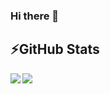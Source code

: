 ### Hi there 👋
## ⚡GitHub Stats
<!-- Stats -->
<!-- Credit to https://github.com/anuraghazra/github-readme-stats -->
<div>
    <img align="left" src="https://github-readme-stats.vercel.app/api?username=Louis-Devlin&count_private=true&show_icons=true&theme=react" />
    <img align="left" src="https://github-readme-stats.vercel.app/api/top-langs/?username=Louis-Devlin&langs_count=5&theme=react" />
</div>
<!--
**Louis-Devlin/Louis-Devlin** is a ✨ _special_ ✨ repository because its `README.md` (this file) appears on your GitHub profile.

Here are some ideas to get you started:

- 🔭 I’m currently working on ...
- 🌱 I’m currently learning ...
- 👯 I’m looking to collaborate on ...
- 🤔 I’m looking for help with ...
- 💬 Ask me about ...
- 📫 How to reach me: ...
- 😄 Pronouns: ...
- ⚡ Fun fact: ...
-->
